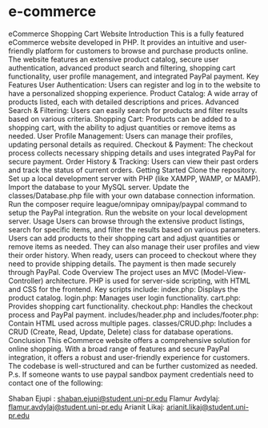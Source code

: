 # e-commerce
eCommerce Shopping Cart Website
Introduction
This is a fully featured eCommerce website developed in PHP. It provides an intuitive and user-friendly platform for customers to browse and purchase products online. The website features an extensive product catalog, secure user authentication, advanced product search and filtering, shopping cart functionality, user profile management, and integrated PayPal payment.
Key Features
User Authentication: Users can register and log in to the website to have a personalized shopping experience.
Product Catalog: A wide array of products listed, each with detailed descriptions and prices.
Advanced Search & Filtering: Users can easily search for products and filter results based on various criteria.
Shopping Cart: Products can be added to a shopping cart, with the ability to adjust quantities or remove items as needed.
User Profile Management: Users can manage their profiles, updating personal details as required.
Checkout & Payment: The checkout process collects necessary shipping details and uses integrated PayPal for secure payment.
Order History & Tracking: Users can view their past orders and track the status of current orders.
Getting Started
Clone the repository.
Set up a local development server with PHP (like XAMPP, WAMP, or MAMP).
Import the database to your MySQL server.
Update the classes/Database.php file with your own database connection information.
Run the composer require league/omnipay omnipay/paypal command to setup the PayPal integration.
Run the website on your local development server.
Usage
Users can browse through the extensive product listings, search for specific items, and filter the results based on various parameters. Users can add products to their shopping cart and adjust quantities or remove items as needed. They can also manage their user profiles and view their order history.
When ready, users can proceed to checkout where they need to provide shipping details. The payment is then made securely through PayPal.
Code Overview
The project uses an MVC (Model-View-Controller) architecture. PHP is used for server-side scripting, with HTML and CSS for the frontend.
Key scripts include:
index.php: Displays the product catalog.
login.php: Manages user login functionality.
cart.php: Provides shopping cart functionality.
checkout.php: Handles the checkout process and PayPal payment.
includes/header.php and includes/footer.php: Contain HTML used across multiple pages.
classes/CRUD.php: Includes a CRUD (Create, Read, Update, Delete) class for database operations.
Conclusion
This eCommerce website offers a comprehensive solution for online shopping. With a broad range of features and secure PayPal integration, it offers a robust and user-friendly experience for customers. The codebase is well-structured and can be further customized as needed.
P.s. If someone wants to use paypal sandbox payment credentials need to contact one of the following:

Shaban Ejupi : shaban.ejupi@student.uni-pr.edu
Flamur Avdylaj: flamur.avdylaj@student.uni-pr.edu
Arianit Likaj: arianit.likaj@student.uni-pr.edu


